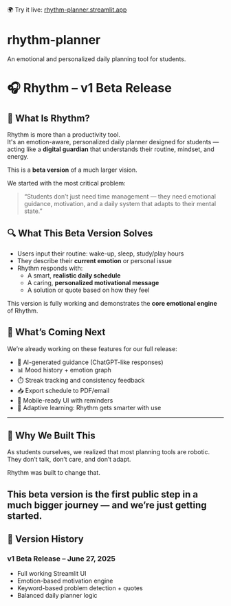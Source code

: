 🌍 Try it live: [rhythm-planner.streamlit.app](https://rhythm-planner-erk6rttmjtxcbh8d4vkat8.streamlit.app/)
# rhythm-planner
An emotional and personalized daily planning tool for students.
# 🎧 Rhythm – v1 Beta Release

## 🧠 What Is Rhythm?

Rhythm is more than a productivity tool.  
It's an emotion-aware, personalized daily planner designed for students — acting like a **digital guardian** that understands their routine, mindset, and energy.

This is a **beta version** of a much larger vision.

We started with the most critical problem:
> “Students don’t just need time management — they need emotional guidance, motivation, and a daily system that adapts to their mental state.”

## 🔍 What This Beta Version Solves

- Users input their routine: wake-up, sleep, study/play hours
- They describe their **current emotion** or personal issue
- Rhythm responds with:
  - A smart, **realistic daily schedule**
  - A caring, **personalized motivational message**
  - A solution or quote based on how they feel

This version is fully working and demonstrates the **core emotional engine** of Rhythm.

## 🚧 What’s Coming Next

We’re already working on these features for our full release:

- 🔗 AI-generated guidance (ChatGPT-like responses)
- 📊 Mood history + emotion graph
- ⏱️ Streak tracking and consistency feedback
- 📥 Export schedule to PDF/email
- 📱 Mobile-ready UI with reminders
- 🧠 Adaptive learning: Rhythm gets smarter with use

---

## 🤝 Why We Built This

As students ourselves, we realized that most planning tools are robotic. They don’t talk, don’t care, and don’t adapt.

Rhythm was built to change that.

This beta version is the **first public step** in a much bigger journey — and we’re just getting started.
---

## 📌 Version History

### v1 Beta Release – June 27, 2025
- Full working Streamlit UI
- Emotion-based motivation engine
- Keyword-based problem detection + quotes
- Balanced daily planner logic
